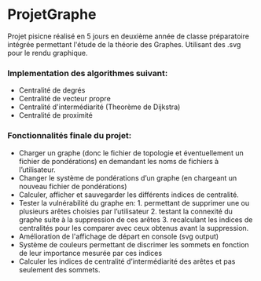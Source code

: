 # ProjetGraphe

Projet pisicne réalisé en 5 jours en deuxième année de classe préparatoire intégrée permettant l'étude de la théorie des Graphes. 
Utilisant des .svg pour le rendu graphique.

### Implementation des algorithmes suivant: 

 * Centralité de degrés
 * Centralité de vecteur propre
 * Centralité d'intermédiarité (Theorème de Dijkstra)
 * Centralité de proximité
 
### Fonctionnalités finale du projet: 

* Charger un graphe (donc le fichier de topologie et éventuellement un fichier de pondérations) en demandant les noms de fichiers à l’utilisateur.
* Changer le système de pondérations d’un graphe (en chargeant un nouveau fichier de pondérations)
* Calculer, afficher et sauvegarder les différents indices de centralité.
* Tester la vulnérabilité du graphe en:
      1. permettant de supprimer une ou plusieurs arêtes choisies par l’utilisateur
      2. testant la connexité du graphe suite à la suppression de ces arêtes
      3. recalculant les indices de centralités pour les comparer avec ceux obtenus avant la suppression.
* Amélioration de l'affichage de départ en console (svg output)
* Système de couleurs permettant de discrimer les sommets en fonction de leur importance mesurée par ces indices
* Calculer les indices de centralité d’intermédiarité des arêtes et pas seulement des sommets.

